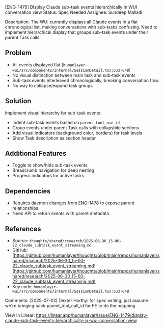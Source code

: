 
[ENG-1479] Display Claude sub-task events hierarchically in WUI conversation view
Status: Spec Needed
Assignee: Sundeep Malladi

Description:
The WUI currently displays all Claude events in a flat chronological list, making conversations with sub-tasks confusing. Need to implement hierarchical display that groups sub-task events under their parent Task calls.

## Problem

* All events displayed flat (`humanlayer-wui/src/components/internal/SessionDetail.tsx:633-648`)
* No visual distinction between main task and sub-task events
* Sub-task events interleaved chronologically, breaking conversation flow
* No way to collapse/expand task groups

## Solution

Implement visual hierarchy for sub-task events:

* Indent sub-task events based on `parent_tool_use_id`
* Group events under parent Task calls with collapsible sections
* Add visual indicators (background color, borders) for task levels
* Show Task description as section header

## Additional Features

* Toggle to show/hide sub-task events
* Breadcrumb navigation for deep nesting
* Progress indicators for active tasks

## Dependencies

* Requires daemon changes from [ENG-1478](https://linear.app/humanlayer/issue/ENG-1478/track-and-store-parent-child-relationships-for-claude-sub-task-events) to expose parent relationships
* Need API to return events with parent metadata

## References

* Source: `thoughts/shared/research/2025-06-30_15-00-22_claude_subtask_event_streaming.md`
* GitHub: [https://github.com/humanlayer/thoughts/blob/main/repos/humanlayer/shared/research/2025-06-30_15-00-22_claude_subtask_event_streaming.md](https://github.com/humanlayer/thoughts/blob/main/repos/humanlayer/shared/research/2025-06-30_15-00-22_claude_subtask_event_streaming.md)
* Key code: `humanlayer-wui/src/components/internal/SessionDetail.tsx:633-648`

Comments:
[2025-07-02] Dexter Horthy:
for spec writing, just assume we're bringing back parent_tool_call_id for FE to do the mapping


View in Linear: https://linear.app/humanlayer/issue/ENG-1479/display-claude-sub-task-events-hierarchically-in-wui-conversation-view

